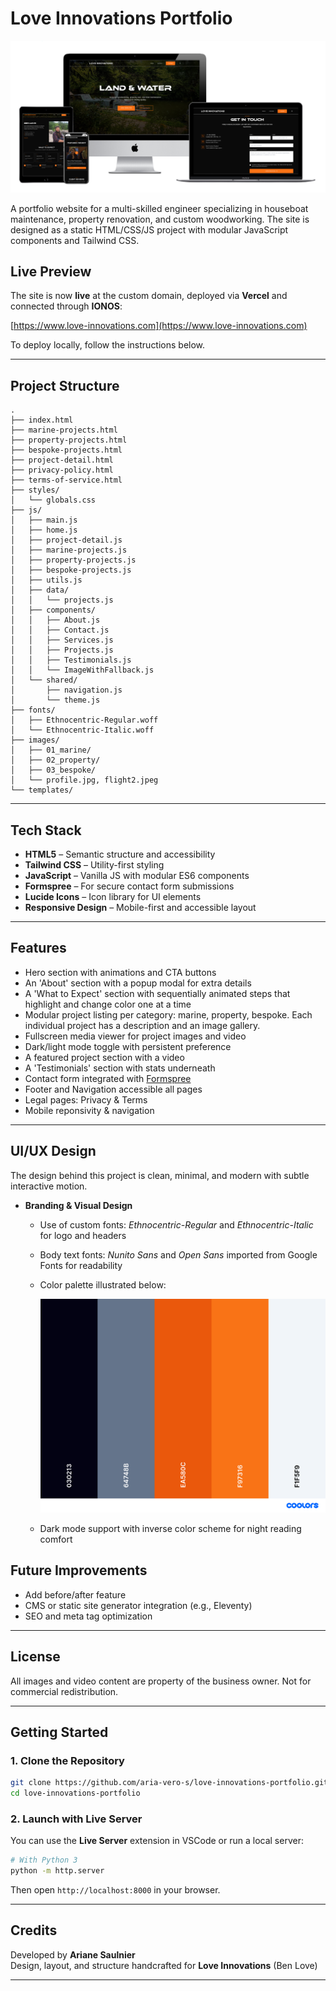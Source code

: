# Love Innovations Portfolio

![Mockup](./images/mockup.png)

A portfolio website for a multi-skilled engineer specializing in houseboat maintenance, property renovation, and custom woodworking. The site is designed as a static HTML/CSS/JS project with modular JavaScript components and Tailwind CSS.

## Live Preview

The site is now **live** at the custom domain, deployed via **Vercel** and connected through **IONOS**:

[https://www.love-innovations.com](https://www.love-innovations.com)

To deploy locally, follow the instructions below.

---

## Project Structure

```
.
├── index.html
├── marine-projects.html
├── property-projects.html
├── bespoke-projects.html
├── project-detail.html
├── privacy-policy.html
├── terms-of-service.html
├── styles/
│   └── globals.css
├── js/
│   ├── main.js
│   ├── home.js
│   ├── project-detail.js
│   ├── marine-projects.js
│   ├── property-projects.js
│   ├── bespoke-projects.js
│   ├── utils.js
│   ├── data/
│   │   └── projects.js
│   ├── components/
│   │   ├── About.js
│   │   ├── Contact.js
│   │   ├── Services.js
│   │   ├── Projects.js
│   │   ├── Testimonials.js
│   │   └── ImageWithFallback.js
│   └── shared/
│       ├── navigation.js
│       └── theme.js
├── fonts/
│   ├── Ethnocentric-Regular.woff
│   └── Ethnocentric-Italic.woff
├── images/
│   ├── 01_marine/
│   ├── 02_property/
│   ├── 03_bespoke/
│   └── profile.jpg, flight2.jpeg
└── templates/
```

---

## Tech Stack

- **HTML5** – Semantic structure and accessibility
- **Tailwind CSS** – Utility-first styling
- **JavaScript** – Vanilla JS with modular ES6 components
- **Formspree** – For secure contact form submissions
- **Lucide Icons** – Icon library for UI elements
- **Responsive Design** – Mobile-first and accessible layout

---

## Features

- Hero section with animations and CTA buttons
- An 'About' section with a popup modal for extra details
- A 'What to Expect' section with sequentially animated steps that highlight and change color one at a time
- Modular project listing per category: marine, property, bespoke. Each individual project has a description and an image gallery.
- Fullscreen media viewer for project images and video
- Dark/light mode toggle with persistent preference
- A featured project section with a video
- A 'Testimonials' section with stats underneath
- Contact form integrated with [Formspree](https://formspree.io/)
- Footer and Navigation accessible all pages
- Legal pages: Privacy & Terms
- Mobile reponsivity & navigation

---

## UI/UX Design

The design behind this project is clean, minimal, and modern with subtle interactive motion.

- **Branding & Visual Design**
  - Use of custom fonts: *Ethnocentric-Regular* and *Ethnocentric-Italic* for logo and headers
  - Body text fonts: *Nunito Sans* and *Open Sans* imported from Google Fonts for readability
  - Color palette illustrated below:
  
    ![Color Palette](./images/palette(1).png)
  
  - Dark mode support with inverse color scheme for night reading comfort

## Future Improvements

- Add before/after feature
- CMS or static site generator integration (e.g., Eleventy)
- SEO and meta tag optimization

---

## License

All images and video content are property of the business owner. Not for commercial redistribution.

---

## Getting Started

### 1. Clone the Repository

```bash
git clone https://github.com/aria-vero-s/love-innovations-portfolio.git
cd love-innovations-portfolio
```

### 2. Launch with Live Server

You can use the **Live Server** extension in VSCode or run a local server:

```bash
# With Python 3
python -m http.server
```

Then open `http://localhost:8000` in your browser.

---

## Credits

Developed by **Ariane Saulnier**  
Design, layout, and structure handcrafted for **Love Innovations** (Ben Love)

---
